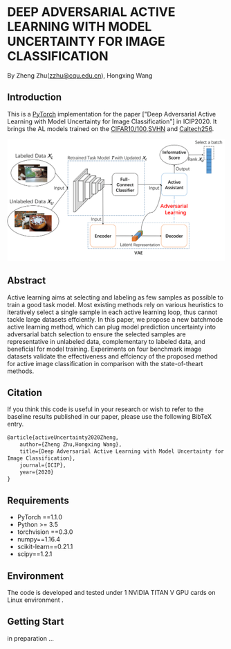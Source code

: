 # DEEP ADVERSARIAL ACTIVE LEARNING WITH MODEL UNCERTAINTY FOR IMAGE CLASSIFICATION
By Zheng Zhu(zzhu@cqu.edu.cn), Hongxing Wang

## Introduction

This is a [PyTorch](https://pytorch.org/) implementation for the paper ["Deep Adversarial Active Learning with Model Uncertainty for Image Classification"] in ICIP2020. It brings the AL models trained on the [CIFAR10/100](https://www.cs.toronto.edu/~kriz/cifar.html),[SVHN](http://ufldl.stanford.edu/housenumbers/) and [Caltech256](http://www.vision.caltech.edu/Image_Datasets/Caltech256/).

![introfig](Reference/method.png)

## Abstract
Active learning aims at selecting and labeling as few samples as possible to train a good task model. Most existing methods rely on various heuristics to iteratively select a single sample in each active learning loop, thus cannot tackle large datasets effciently. In this paper, we propose a new batchmode active learning method, which can plug model prediction uncertainty into adversarial batch selection to ensure the selected samples are representative in unlabeled data, complementary to labeled data, and beneficial for model training. Experiments on four benchmark image datasets validate the effectiveness and effciency of the proposed method for active image classification in comparison with the state-of-theart methods.

## Citation

If you think this code is useful in your research or wish to refer to the baseline results published in our paper, please use the following BibTeX entry.

```
@article{activeUncertainty2020Zheng,
    author={Zheng Zhu,Hongxing Wang},
    title={Deep Adversarial Active Learning with Model Uncertainty for Image Classification},
    journal={ICIP},
    year={2020}
}
```

## Requirements

  * PyTorch ==1.1.0
  * Python >= 3.5
  * torchvision ==0.3.0
  * numpy==1.16.4
  * scikit-learn==0.21.1
  * scipy==1.2.1

## Environment

The code is developed and tested under 1 NVIDIA TITAN V GPU cards on Linux environment .

## Getting Start
in preparation ...
